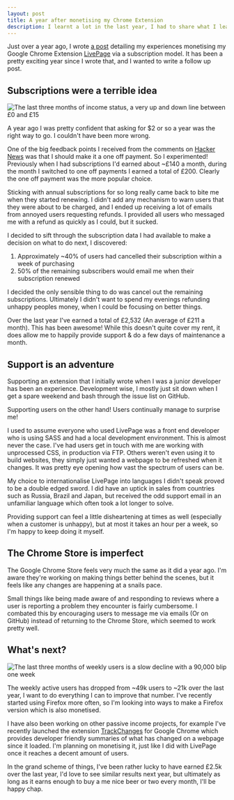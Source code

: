```yaml
---
layout: post
title: A year after monetising my Chrome Extension
description: I learnt a lot in the last year, I had to share what I learnt!
---
```


Just over a year ago, I wrote [a post](/2016/10/29/lessons-learnt-from-monetising-my-chrome-extension.html) detailing my experiences monetising my Google Chrome Extension  [LivePage](https://chrome.google.com/webstore/detail/livepage/pilnojpmdoofaelbinaeodfpjheijkbh/details) via a subscription model. It has been a pretty exciting year since I wrote that, and I wanted to write a follow up post.

## Subscriptions were a terrible idea

![The last three months of income status, a very up and down line between £0 and £15](/uploads/2017/11/28/livepage-income.png)

A year ago I was pretty confident that asking for $2 or so a year was the right way to go. I couldn't have been more wrong.

One of the big feedback points I received from the comments on [Hacker News](https://news.ycombinator.com/item?id=12925467) was that I should make it a one off payment. So I experimented! Previously when I had subscriptions I'd earned about ~£140 a month, during the month I switched to one off payments I earned a total of £200. Clearly the one off payment was the more popular choice.

Sticking with annual subscriptions for so long really came back to bite me when they started renewing. I didn't add any mechanism to warn users that they were about to be charged, and I ended up receiving a lot of emails from annoyed users requesting refunds. I provided all users who messaged me with a refund as quickly as I could, but it sucked.

I decided to sift through the subscription data I had available to make a decision on what to do next, I discovered:

1. Approximately ~40% of users had cancelled their subscription within a week of purchasing
2. 50% of the remaining subscribers would email me when their subscription renewed

I decided the only sensible thing to do was cancel out the remaining subscriptions. Ultimately I didn't want to spend my evenings refunding unhappy peoples money, when I could be focusing on better things.

Over the last year I've earned a total of £2,532 (An average of £211 a month). This has been awesome! While this doesn't quite cover my rent, it does allow me to happily provide support & do a few days of maintenance a month.

## Support is an adventure

Supporting an extension that I initially wrote when I was a junior developer has been an experience. Development wise, I mostly just sit down when I get a spare weekend and bash through the issue list on GitHub.

Supporting users on the other hand! Users continually manage to surprise me!

I used to assume everyone who used LivePage was a front end developer who is using SASS and had a local development environment. This is almost never the case. I've had users get in touch with me are working with unprocessed CSS, in production via FTP. Others weren't even using it to build websites, they simply just wanted a webpage to be refreshed when it changes. It was pretty eye opening how vast the spectrum of users can be.

My choice to internationalise LivePage into languages I didn't speak proved to be a double edged sword. I did have an uptick in sales from countries such as Russia, Brazil and Japan, but received the odd support email in an unfamiliar language which often took a lot longer to solve.

Providing support can feel a little disheartening at times as well (especially when a customer is unhappy), but at most it takes an hour per a week, so I'm happy to keep doing it myself.

## The Chrome Store is imperfect

The Google Chrome Store feels very much the same as it did a year ago. I'm aware they're working on making things better behind the scenes, but it feels like any changes are happening at a snails pace.

Small things like being made aware of and responding to reviews where a user is reporting a problem they encounter is fairly cumbersome. I combated this by encouraging users to message me via emails (Or on GitHub) instead of returning to the Chrome Store, which seemed to work pretty well.

## What's next?

![The last three months of weekly users is a slow decline with a 90,000 blip one week](/uploads/2017/11/28/livepage-weekly-users.png)

The weekly active users has dropped from ~49k users to ~21k over the last year, I want to do everything I can to improve that number. I've recently started using Firefox more often, so I'm looking into ways to make a Firefox version which is also monetised.

I have also been working on other passive income projects, for example I've recently launched the extension [TrackChanges](https://trackchanges.mikerogers.io/) for Google Chrome which provides developer friendly summaries of what has changed on a webpage since it loaded. I'm planning on monetising it, just like I did with LivePage once it reaches a decent amount of users.

In the grand scheme of things, I've been rather lucky to have earned £2.5k over the last year, I'd love to see similar results next year, but ultimately as long as it earns enough to buy a me nice beer or two every month, I'll be happy chap.
